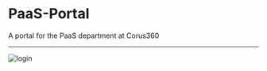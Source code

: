 # PaaS-Portal
A portal for the PaaS department at Corus360

---

![login](https://cloud.githubusercontent.com/assets/6332533/22125587/4d67456e-de62-11e6-9900-746a8fba14f1.jpg)
